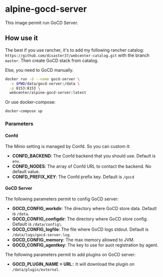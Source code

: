 alpine-gocd-server
===============

This image permit run GoCD Server.

## How use it

The best if you use rancher, it's to add my following rancher catalog: `https://github.com/disaster37/webcenter-catalog.git` with the branch `master`.
Then create GoCD stack from catalog.

Else, you need to GoCD manually.


```bash
docker run -d --name gocd-server \
  -v $PWD/data/gocd-server:/data \
  -p 8153:8153 \
  webcenter/alpine-gocd-server:latest
```

Or use docker-compose:
```bash
docker-compose up
```



### Parameters

#### Confd

The Minio setting is managed by Confd. So you can custom it:
- **CONFD_BACKEND**: The Confd backend that you should use. Default is `env`.
- **CONFD_NODES**: The array of Confd URL to contact the backend. No default value.
- **CONFD_PREFIX_KEY**: The Confd prefix key. Default is `/gocd`


#### GoCD Server

The following parameters permit to config GoCD server:
- **GOCD_CONFIG_workdir**: The directory where GoCD store data. Default is `/data`.
- **GOCD_CONFIG_configdir**: The directory where GoCD store config. Default is `/data/config\`.
- **GOCD_CONFIG_logfile**: The file where GoCD logs stdout. Default is `/data/logs/gocd-server.log`.
- **GOCD_CONFIG_memory**: The max memory allowed to JVM.
- **GOCD_CONFIG_agentkey**: The key to use for auot registration by agent.

The following parameters permit to add plugins on GoCD server:
- **GOCD_PLUGIN_NAME = URL**:: It will download the plugin on `/data/plugin/external`.
